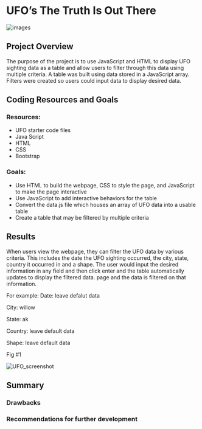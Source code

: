 #                                                       UFO’s The Truth Is Out There

![images](https://user-images.githubusercontent.com/113568268/210156090-b4591731-d53d-4f8d-a242-f7e91fdd9b25.jpg)


## Project Overview
The purpose of the project is to use JavaScript and HTML to display UFO sighting data as a table and allow users to filter through this data using multiple criteria. A table was built using data stored in a JavaScript array. Filters were created so users could input data to display desired data. 


## Coding Resources and Goals 
### Resources: 

* UFO starter code files
* Java Script
* HTML
* CSS
* Bootstrap

### Goals: 

* Use HTML to build the webpage, CSS to style the page, and JavaScript to make the page interactive
* Use JavaScript to add interactive behaviors for the table
* Convert the data.js file which houses an array of UFO data into a usable table
* Create a table that may be filtered by multiple criteria



## Results

When users view the webpage, they can filter the UFO data by various criteria. This includes the date the UFO sighting occurred, the city, state, country it occurred in and a shape. The user would input the desired information in any field and then click enter and the table automatically updates to display the filtered data. 
page and the data is filtered on that information. 

For example:
Date: leave defalut data

City: willow

State: ak

Country: leave default data

Shape: leave default data

Fig #1

![UFO_screenshot](https://user-images.githubusercontent.com/113568268/210157097-259be46c-499d-404b-8cea-afb843e7e1b5.png)


## Summary

### Drawbacks

### Recommendations for further development


